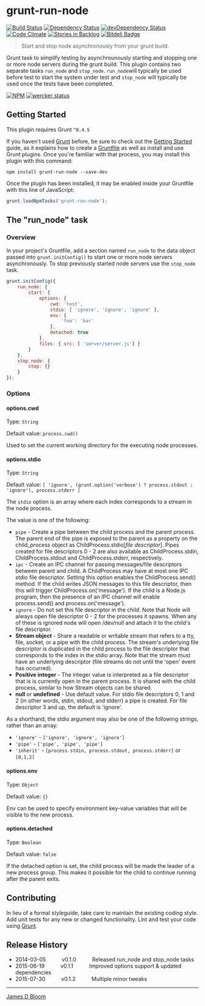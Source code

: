 # grunt-run-node 
[![Build Status](https://secure.travis-ci.org/jamesdbloom/grunt-run-node.png?branch=master)](http://travis-ci.org/jamesdbloom/grunt-run-node) [![Dependency Status](https://david-dm.org/jamesdbloom/grunt-run-node.png)](https://david-dm.org/jamesdbloom/grunt-run-node) [![devDependency Status](https://david-dm.org/jamesdbloom/grunt-run-node/dev-status.png)](https://david-dm.org/jamesdbloom/grunt-run-node#info=devDependencies) [![Code Climate](https://codeclimate.com/github/jamesdbloom/grunt-run-node.png)](https://codeclimate.com/github/jamesdbloom/grunt-run-node) [![Stories in Backlog](https://badge.waffle.io/jamesdbloom/grunt-run-node.png?label=backlog&title=Backlog)](https://waffle.io/jamesdbloom/grunt-run-node) [![Bitdeli Badge](https://d2weczhvl823v0.cloudfront.net/jamesdbloom/grunt-run-node/trend.png)](https://bitdeli.com/free "Bitdeli Badge")


> Start and stop node asynchronously from your grunt build.

Grunt task to simplify testing by asynchrounously starting and stopping one or more node servers during the grunt build.  This plugin contains two separate tasks `run_node` and `stop_node`.  `run_node`will typically be used before test to start the system under test and `stop_node` will typically be used once the tests have been completed.

[![NPM](https://nodei.co/npm/grunt-run-node.png?downloads=true&stars=true)](https://nodei.co/npm/grunt-run-node/) [![wercker status](https://app.wercker.com/status/b12922ace9cd4626e8e0f32364a527eb/m "wercker status")](https://app.wercker.com/project/bykey/b12922ace9cd4626e8e0f32364a527eb)

## Getting Started
This plugin requires Grunt `^0.4.5`

If you haven't used [Grunt](http://gruntjs.com/) before, be sure to check out the [Getting Started](http://gruntjs.com/getting-started) guide, as it explains how to create a [Gruntfile](http://gruntjs.com/sample-gruntfile) as well as install and use Grunt plugins. Once you're familiar with that process, you may install this plugin with this command:

```shell
npm install grunt-run-node --save-dev
```

Once the plugin has been installed, it may be enabled inside your Gruntfile with this line of JavaScript:

```js
grunt.loadNpmTasks('grunt-run-node');
```

## The "run_node" task

### Overview
In your project's Gruntfile, add a section named `run_node` to the data object passed into `grunt.initConfig()` to start one or more node servers asynchronously.  To stop previously started node servers use the `stop_node` task.

```js
grunt.initConfig({
    run_node: {
        start: {
            options: {
                cwd: 'test',
                stdio: [ 'ignore', 'ignore', 'ignore' ],
                env: {
                    'foo': 'bar'
                },
                detached: true
            },
            files: { src: [ 'server/server.js'] }
        }
    },
    stop_node: {
        stop: {}
    }
});
```

### Options

#### options.cwd
Type: `String`

Default value: `process.cwd()`

Used to set the current working directory for the executing node processes.

#### options.stdio
Type: `String`

Default value: `[ 'ignore', (grunt.option('verbose') ? process.stdout : 'ignore'), process.stderr ]`

The `stdio` option is an array where each index corresponds to a stream in the node process.

The value is one of the following:

* `pipe` - Create a pipe between the child process and the parent process. The parent end of the pipe is exposed to the parent as a property on the child_process object as ChildProcess.stdio[*file descriptor*]. Pipes created for file descriptors 0 - 2 are also available as ChildProcess.stdin, ChildProcess.stdout and ChildProcess.stderr, respectively.
* `ipc` - Create an IPC channel for passing messages/file descriptors between parent and child. A ChildProcess may have at most one IPC stdio file descriptor. Setting this option enables the ChildProcess.send() method. If the child writes JSON messages to this file descriptor, then this will trigger ChildProcess.on('message'). If the child is a Node.js program, then the presence of an IPC channel will enable process.send() and process.on('message').
* `ignore` - Do not set this file descriptor in the child. Note that Node will always open file descriptor 0 - 2 for the processes it spawns. When any of these is ignored node will open /dev/null and attach it to the child's file descriptor.
* **Stream object** - Share a readable or writable stream that refers to a tty, file, socket, or a pipe with the child process. The stream's underlying file descriptor is duplicated in the child process to the file descriptor that corresponds to the index in the stdio array. Note that the stream must have an underlying descriptor (file streams do not until the 'open' event has occurred).
* **Positive integer** - The integer value is interpreted as a file descriptor that is is currently open in the parent process. It is shared with the child process, similar to how Stream objects can be shared.
* **null** or **undefined** - Use default value. For stdio file descriptors 0, 1 and 2 (in other words, stdin, stdout, and stderr) a pipe is created. For file descriptor 3 and up, the default is 'ignore'.

As a shorthand, the stdio argument may also be one of the following strings, rather than an array:

* `'ignore'` - `['ignore', 'ignore', 'ignore']`
* `'pipe'` - `['pipe', 'pipe', 'pipe']`
* `'inherit'` - `[process.stdin, process.stdout, process.stderr]` or `[0,1,2]`

#### options.env
Type: `Object`

Default value: `{}`

Env can be used to specify environment key-value variables that will be visible to the new process.

#### options.detached
Type: `Boolean`

Default value: `false`

If the detached option is set, the child process will be made the leader of a new process group. This makes it possible for the child to continue running after the parent exits.

## Contributing
In lieu of a formal styleguide, take care to maintain the existing coding style. Add unit tests for any new or changed functionality. Lint and test your code using [Grunt](http://gruntjs.com/).

## Release History
 * 2014-03-05   v0.1.0   Released run_node and stop_node tasks
 * 2015-06-19   v0.1.1   Improved options support & updated dependencies
 * 2015-07-30   v0.1.2   Multiple minor tweaks

---

[James D Bloom](http://blog.jamesdbloom.com)
